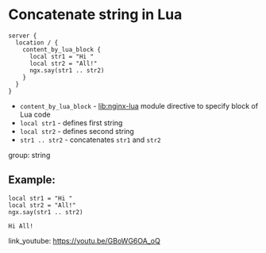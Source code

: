 # Concatenate string in Lua

```nginx
server {
  location / {
    content_by_lua_block {
      local str1 = "Hi "
      local str2 = "All!"
      ngx.say(str1 .. str2)
    }
  }
}
```

- `content_by_lua_block` - [lib:nginx-lua](/nginx-lua/how-to-install-nginx-lua-module-in-ubuntu-ubuntuversion) module directive to specify block of Lua code
- `local str1` - defines first string
- `local str2` - defines second string
- `str1 .. str2` - concatenates `str1` and `str2`

group: string

## Example: 
```nginx
local str1 = "Hi "
local str2 = "All!"
ngx.say(str1 .. str2)
```
```
Hi All!

```

link_youtube: https://youtu.be/GBoWG6OA_oQ
